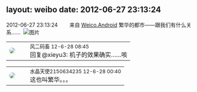 layout: weibo
date: 2012-06-27 23:13:24
---
<meta name="referrer" content="no-referrer" />

2012-06-27 23:13:24  &nbsp;&nbsp;&nbsp;&nbsp;&nbsp;&nbsp; 来自 <a href="http://app.weibo.com/t/feed/l4RWD" rel="nofollow">Weico.Android</a>
繁华的都市——跟我们有什么关系……  ​​​
![图片](https://ww1.sinaimg.cn/large/6d2a6003jw1dud4gsss8vj.jpg)

<table style="width: 100%;">
  <tr>
    <td style="width: 40px;"><img style="border-radius:50%" src="https://tva3.sinaimg.cn/crop.0.0.639.639.50/6d2a6003jw8f3idy69w2gj20hs0hrt9g.jpg?KID=imgbed,tva&Expires=1624465130&ssig=iSFmkj1Qnz"></td>
    <td colspan="2"><small>风二码畜 12-6-28 08:45</small><br/>回复@xieyu3: 机子的效果确实……咳</td>
  </tr>
</table>

<table style="width: 100%;">
  <tr>
    <td style="width: 40px;"><img style="border-radius:50%" src="https://tva1.sinaimg.cn/crop.0.0.80.80.50/803012fbjw8f6z12p78p3j2028028q2p.jpg?KID=imgbed,tva&Expires=1624465130&ssig=BkuZC1Ti3G"></td>
    <td colspan="2"><small>水晶天使2150634235 12-6-28 00:40</small><br/>这也叫繁华。。。</td>
  </tr>
</table>
